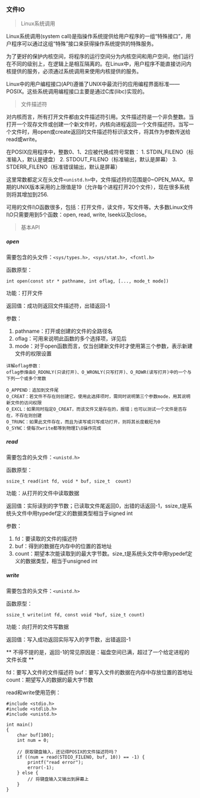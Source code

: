 ### 文件IO

> Linux系统调用

Linux系统调用(system call)是指操作系统提供给用户程序的一组“特殊接口”，用户程序可以通过这组“特殊”接口来获得操作系统提供的特殊服务。

为了更好的保护内核空间，将程序的运行空间分为内核空间和用户空间，他们运行在不同的级别上，在逻辑上是相互隔离的。在Linux中，用户程序不能直接访问内核提供的服务，必须通过系统调用来使用内核提供的服务。

Linux中的用户编程接口(API)遵循了UNIX中最流行的应用编程界面标准——POSIX。这些系统调用编程接口主要是通过C库(libc)实现的。

> 文件描述符

对内核而言，所有打开文件都由文件描述符引用。文件描述符是一个非负整数。当打开一个现存文件或创建一个新文件时，内核向进程返回一个文件描述符。当写一个文件时，用open或create返回的文件描述符标识该文件，将其作为参数传送给read或write。

在POSIX应用程序中，整数0、1、2应被代换成符号常数：
	1. STDIN_FILENO（标准输入，默认是键盘）
	2. STDOUT_FILENO（标准输出，默认是屏幕）
	3. STDERR_FILENO（标准错误输出，默认是屏幕）

这里常数都定义在头文件`<unistd.h>`中，文件描述符的范围是0~OPEN_MAX。早期的UNIX版本采用的上限值是19（允许每个进程打开20个文件），现在很多系统则将其增加到256.

可用的文件I\O函数很多，包括：打开文件，读文件，写文件等。大多数Linux文件I\O只需要用到5个函数：open, read, write, lseek以及close。

> 基本API

##### open

需要包含的头文件：`<sys/types.h>, <sys/stat.h>, <fcntl.h>`

函数原型：

```
int open(const str * pathname, int oflag, [..., mode_t mode])
```

功能：打开文件

返回值：成功则返回文件描述符，出错返回-1

参数：
1. pathname：打开或创建的文件的全路径名
2. oflag：可用来说明此函数的多个选择项，详见后
3. mode：对于open函数而言，仅当创建新文件时才使用第三个参数，表示新建文件的权限设置

```
详解oflag参数：
oflag参烽由O_RDONLY(只读打开)、O_WRONLY(只写打开)、O_RDWR(读写打开)中的一个与下列一个或多个常数

O_APPEND：追加到文件尾
O_CREAT：若文件不存在则创建它。使用此选择项时，需同时说明第三个参数mode，用其说明新文件的访问权限
O_EXCL：如果同时指定O_CREAT，而该文件又是存在的，报错；也可以测试一个文件是否存在，不存在则创建
O_TRUNC：如果此文件存在，而且为读写或只写成功打开，则将其长度截短为0
O_SYNC：使每次write都等到物理I\O操作完成
```

##### read

需要包含的头文件：`<unistd.h>`

函数原型：

```
ssize_t read(int fd, void * buf, size_t  count)
```

功能：从打开的文件中读取数据

返回值：实际读到的字节数；已读取文件尾返回0，出错的话返回-1，ssize_t是系统头文件中用typedef定义的数据类型相当于signed int

参数：
1. fd：要读取的文件的描述符
2. buf：得到的数据在内存中的位置的首地址
3. count：期望本次能读取到的最大字节数。size_t是系统头文件中用typedef定义的数据类型，相当于unsigned int


##### write

需要包含的头文件：`<unistd.h>`

函数原型：

```
ssize_t write(int fd, const void *buf, size_t count)
```

功能：向打开的文件写数据

返回值：写入成功返回实际写入的字节数，出错返回-1

** 不得不提的是，返回-1的常见原因是：磁盘空间已满，超过了一个给定进程的文件长度 **

fd：要写入文件的文件描述符
buf：要写入文件的数据在内存中存放位置的首地址
count：期望写入的数据的最大字节数

read和write使用范例：

```
#include <stdio.h>
#include <stdlib.h>
#include <unistd.h>

int main()
{
	char buf[100];
	int num = 0;

	// 获取键盘输入，还记得POSIX的文件描述符吗？
	if ((num = read(STDIO_FILENO, buf, 10)) == -1) {
		printf("read error");
		error(-1);
	} else {
		// 将键盘输入又输出到屏幕上
	}
}
```
